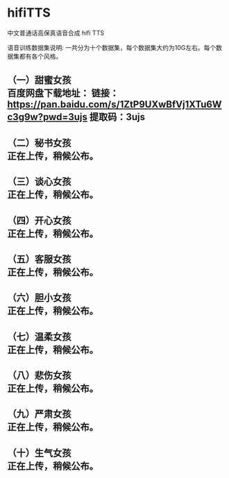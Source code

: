# hifiTTS
中文普通话高保真语音合成 hifi TTS

语音训练数据集说明:
一共分为十个数据集，每个数据集大约为10G左右。每个数据集都有各个风格。

（一）甜蜜女孩<br>
百度网盘下载地址：
链接：https://pan.baidu.com/s/1ZtP9UXwBfVj1XTu6Wc3g9w?pwd=3ujs 
提取码：3ujs 
-----------------------------------------------------------------------------------------------------
（二）秘书女孩<br>
正在上传，稍候公布。
-----------------------------------------------------------------------------------------------------
（三）谈心女孩<br>
正在上传，稍候公布。
-----------------------------------------------------------------------------------------------------
（四）开心女孩<br>
正在上传，稍候公布。
-----------------------------------------------------------------------------------------------------
（五）客服女孩<br>
正在上传，稍候公布。
-----------------------------------------------------------------------------------------------------
（六）胆小女孩<br>
正在上传，稍候公布。
-----------------------------------------------------------------------------------------------------
（七）温柔女孩<br>
正在上传，稍候公布。
-----------------------------------------------------------------------------------------------------
（八）悲伤女孩<br>
正在上传，稍候公布。
-----------------------------------------------------------------------------------------------------
（九）严肃女孩<br>
正在上传，稍候公布。
-----------------------------------------------------------------------------------------------------
（十）生气女孩<br>
正在上传，稍候公布。
-----------------------------------------------------------------------------------------------------
